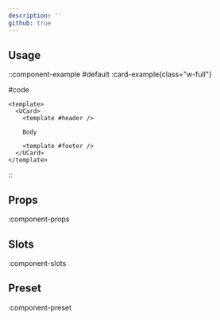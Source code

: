 ```yaml
---
description: ''
github: true
---
```


## Usage

::component-example
#default
:card-example{class="w-full"}

#code
```vue
<template>
  <UCard>
    <template #header />

    Body

    <template #footer />
  </UCard>
</template>
```
::

## Props

:component-props

## Slots

:component-slots

## Preset

:component-preset
